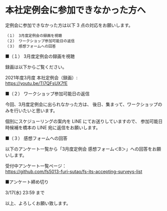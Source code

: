 # 本社定例会に参加できなかった方へ

定例会に参加できなかった方は以下 3 点の対応をお願いします。

```
（１） 3月度定例会の録画を視聴
（２） ワークショップ参加可能日の返信
（３） 感想フォームへの回答
```

■（１） 3月度定例会の録画を視聴  

録画は以下からご覧ください。

2021年度3月度 本社定例会（録画）:  
https://youtu.be/Tl7QFsUX7fE

■（２） ワークショップ参加可能日の返信  

今回、3月度定例会に出られなかった方は、
後日、集まって、ワークショップのみを行いたいと思います。

個別にスケジューリングの案内を LINE にてお送りしていますので、
参加可能日時候補を橋本の LINE 宛に返信をお願いします。

■（３） 感想フォームへの回答

以下のアンケート一覧から「3月度定例会 感想フォーム＜B＞」への回答をお願いします。

受付中アンケート一覧ページ：  
https://github.com/fs5013-furi-sutao/fs-its-accepting-surveys-list

■アンケート締め切り

3/17(水) 23:59 まで  

以上、よろしくお願い致します。
